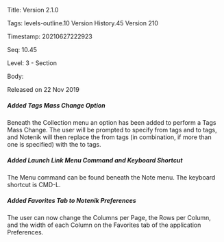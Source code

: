 Title:  Version 2.1.0

Tags:   levels-outline.10 Version History.45 Version 210

Timestamp: 20210627222923

Seq:    10.45

Level:  3 - Section

Body: 

Released on 22 Nov 2019
 
##### Added Tags Mass Change Option

Beneath the Collection menu an option has been added to perform a Tags Mass Change. The user will be prompted to specify from tags and to tags, and Notenik will then replace the from tags (in combination, if more than one is specified) with the to tags. 

 
##### Added Launch Link Menu Command and Keyboard Shortcut

The Menu command can be found beneath the Note menu. The keyboard shortcut is CMD-L. 

 
##### Added Favorites Tab to Notenik Preferences

The user can now change the Columns per Page, the Rows per Column, and the width of each Column on the Favorites tab of the application Preferences.
